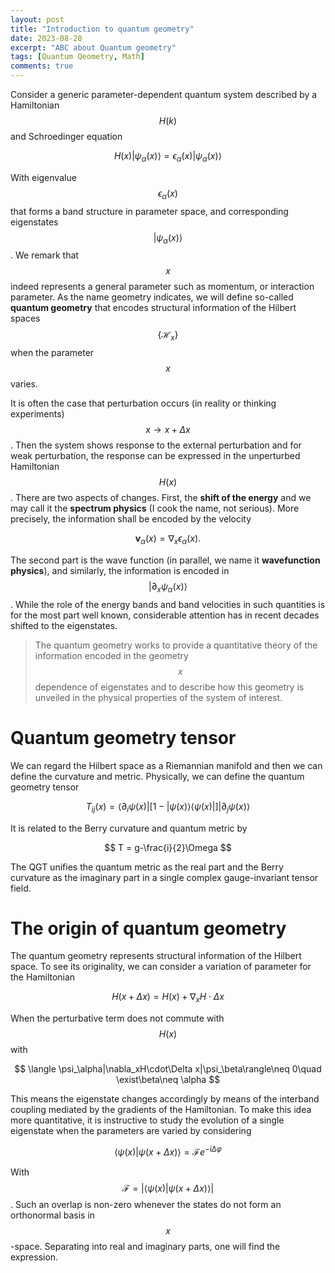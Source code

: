 ```yaml
---
layout: post
title: "Introduction to quantum geometry"
date: 2023-08-28
excerpt: "ABC about Quantum geometry"
tags: [Quantum Qeometry, Math]
comments: true
---
```



Consider a generic parameter-dependent quantum system described by a Hamiltonian $$H(k)$$ and Schroedinger equation 

$$
H(x) |\psi_\alpha(x)\rangle = \epsilon_\alpha(x)|\psi_\alpha(x)\rangle
$$

With eigenvalue $$\epsilon_\alpha(x)$$ that forms a band structure in parameter space, and corresponding eigenstates $$\vert\psi_\alpha(x)\rangle $$. 
We remark that $$x$$ indeed represents a general parameter such as momentum, or interaction parameter. As the name geometry indicates, we will define so-called __quantum geometry__ that encodes structural information of the Hilbert spaces $$\{\mathcal H_x\}$$ when the parameter $$x$$ varies. 

It is often the case that perturbation occurs (in reality or thinking experiments) $$x\rightarrow x+\Delta x $$. Then the system shows response to the external perturbation and for weak perturbation, the response can be expressed in the unperturbed Hamiltonian $$H(x)$$. There are two aspects of changes. First, the __shift of the energy__ and we may call it the **spectrum physics** (I cook the name, not serious). More precisely, the information shall be encoded by the velocity 

$$
\mathbf v_\alpha(x)  = \nabla _x \epsilon_\alpha(x).
$$

The second part is the wave function (in parallel, we name it **wavefunction physics**), and similarly, the information is encoded in $$ \vert\partial_x \psi_\alpha(x)\rangle$$. While the role of the energy bands and band velocities in such quantities is for the most part well known, considerable attention has in recent decades shifted to the eigenstates. 

>  The quantum geometry works to provide a quantitative theory of the information encoded in the geometry $$x$$ dependence of eigenstates and to describe how this geometry is unveiled in the physical properties of the system of interest. 

# Quantum geometry tensor

We can regard the Hilbert space as a Riemannian manifold and then we can define the curvature and metric. Physically, we can define the quantum geometry tensor 

$$
T_{ij}(x) = \langle \partial_i \psi(x)|[1-|\psi(x)\rangle\langle\psi(x)|]|\partial_j\psi(x)\rangle
$$

It is related to the Berry curvature and quantum metric by

$$
T = g-\frac{i}{2}\Omega
$$

The QGT unifies the quantum metric as the real part and the Berry curvature as the imaginary part in a single complex gauge-invariant tensor field. 

# The origin of quantum geometry

The quantum geometry represents structural information of the Hilbert space. To see its originality, we can consider a variation of parameter for the Hamiltonian 

$$
H(x+\Delta x) = H(x)+\nabla_xH\cdot\Delta x
$$

When the perturbative term does not commute with $$H(x)$$ with

$$
\langle \psi_\alpha|\nabla_xH\cdot\Delta x|\psi_\beta\rangle\neq 0\quad \exist\beta\neq \alpha
$$

This means the eigenstate changes accordingly by means of the interband coupling mediated by the gradients of the Hamiltonian. To make this idea more quantitative, it is instructive to study the evolution of a single eigenstate when the parameters are varied by considering 

$$
\langle \psi(x)|\psi(x+\Delta x)\rangle = \mathcal Fe^{-i\Delta \varphi}
$$

With $$\mathcal F=\vert \langle \psi(x)\vert \psi(x+\Delta x)\rangle\vert $$. Such an overlap is non-zero whenever the states do not form an orthonormal basis in $$x$$-space. Separating into real and imaginary parts, one will find the expression.




